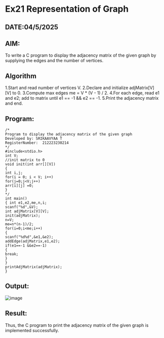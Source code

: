 # Ex21 Representation of Graph
## DATE:04/5/2025
## AIM:
To write a C program to display the adjacency matrix of the given graph by supplying the edges and the number of vertices.

## Algorithm
1.Start and read number of vertices V. 2.Declare and initialize adjMatrix[V][V] to 0. 3.Compute max edges me = V * (V - 1) / 2. 4.For each edge, read e1 and e2; add to matrix until e1 == -1 && e2 == -1. 5.Print the adjacency matrix and end.
## Program:
```
/*
Program to display the adjacency matrix of the given graph
Developed by: SRIKAAVYAA T
RegisterNumber:  212223230214
*/
#include<stdio.h>
int V;
//init matrix to 0
void init(int arr[][V])
{
int i,j;
for(i = 0; i < V; i++)
for(j=0;j<V;j++)
arr[i][j] =0;
}
*/
int main()
{ int e1,e2,me,n,i;
scanf("%d",&V);
int adjMatrix[V][V];
init(adjMatrix);
n=V;
me=n*(n-1)/2;
for(i=0;i<me;i++)
{
scanf("%d%d",&e1,&e2);
addEdge(adjMatrix,e1,e2);
if(e1==-1 &&e2==-1)
{
break;
}
}
printAdjMatrix(adjMatrix);
}

```

## Output:
![image](https://github.com/user-attachments/assets/fca64a7d-8cba-43a9-b150-ed2594e1f094)



## Result:
Thus, the C program to print the adjacency matrix of the given graph is implemented successfully.
